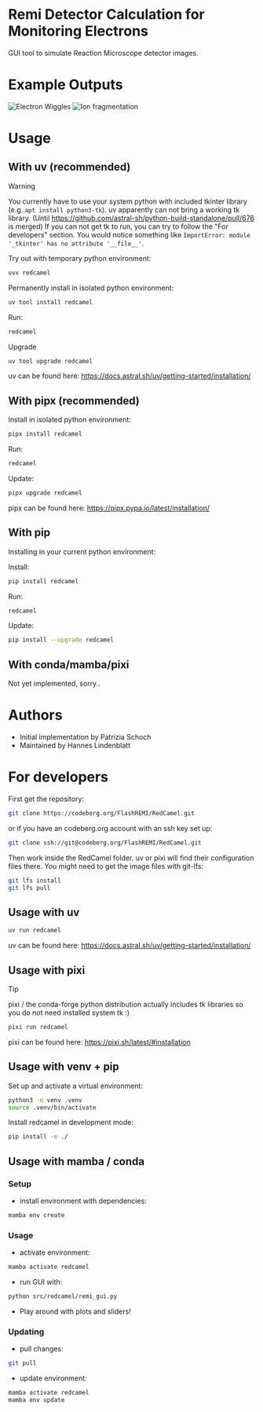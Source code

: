 <!--
SPDX-FileCopyrightText: 2025 Patrizia Schoch
SPDX-FileContributor: Hannes Lindenblatt

SPDX-License-Identifier: GPL-3.0-or-later
-->

# Remi Detector Calculation for Monitoring Electrons

GUI tool to simulate Reaction Microscope detector images.

# Example Outputs

![Electron Wiggles](https://codeberg.org/FlashREMI/RedCamel/media/tag/v0.1.4/Electrons.png)
![Ion fragmentation](https://codeberg.org/FlashREMI/RedCamel/media/tag/v0.1.4/Ions.png)

# Usage

## With uv (recommended)

> [!WARNING]
> You currently have to use your system python with included tkinter
> library (e.g. `apt install python3-tk`). uv apparently can not bring a working
> tk library. (Until
> https://github.com/astral-sh/python-build-standalone/pull/676 is merged) If
> you can not get tk to run, you can try to follow the "For developers" section.
> You would notice something like
> `ImportError: module '_tkinter' has no attribute '__file__'`.

Try out with temporary python environment:

```bash
uvx redcamel
```

Permanently install in isolated python environment:

```bash
uv tool install redcamel
```

Run:

```bash
redcamel
```

Upgrade

```bash
uv tool upgrade redcamel
```

uv can be found here: https://docs.astral.sh/uv/getting-started/installation/

## With pipx (recommended)

Install in isolated python environment:

```bash
pipx install redcamel
```

Run:

```bash
redcamel
```

Update:

```bash
pipx upgrade redcamel
```

pipx can be found here: https://pipx.pypa.io/latest/installation/

## With pip

Installing in your current python environment:

Install:

```bash
pip install redcamel
```

Run:

```bash
redcamel
```

Update:

```bash
pip install --upgrade redcamel
```

## With conda/mamba/pixi

Not yet implemented, sorry..

# Authors

- Initial implementation by Patrizia Schoch
- Maintained by Hannes Lindenblatt

# For developers

First get the repository:

```bash
git clone https://codeberg.org/FlashREMI/RedCamel.git
```

or if you have an codeberg.org account with an ssh key set up:

```bash
git clone ssh://git@codeberg.org/FlashREMI/RedCamel.git
```

Then work inside the RedCamel folder. uv or pixi will find their configuration files there.
You might need to get the image files with git-lfs:

```bash
git lfs install
git lfs pull
```

## Usage with uv

```bash
uv run redcamel
```

uv can be found here: https://docs.astral.sh/uv/getting-started/installation/

## Usage with pixi

> [!TIP]
> pixi / the conda-forge python distribution actually includes tk
> libraries so you do not need installed system tk :)

```bash
pixi run redcamel
```

pixi can be found here: https://pixi.sh/latest/#installation

## Usage with venv + pip

Set up and activate a virtual environment:

```bash
python3 -m venv .venv
source .venv/bin/activate
```

Install redcamel in development mode:

```bash
pip install -e ./
```

## Usage with mamba / conda

### Setup

- install environment with dependencies:

```bash
mamba env create
```

### Usage

- activate environment:

```bash
mamba activate redcamel
```

- run GUI with:

```bash
python src/redcamel/remi_gui.py
```

- Play around with plots and sliders!

### Updating

- pull changes:

```bash
git pull
```

- update environment:

```bash
mamba activate redcamel
mamba env update
```
